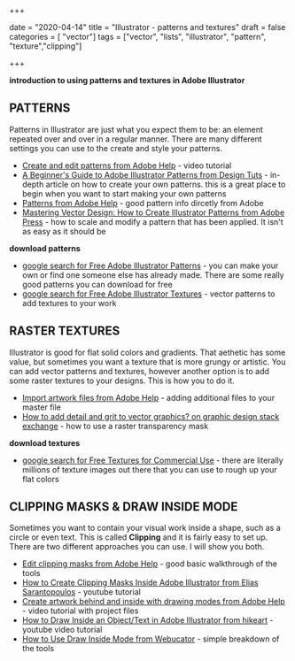 +++

date = "2020-04-14"
title = "Illustrator - patterns and textures"
draft = false
categories = [ "vector"]
tags = ["vector", "lists", "illustrator", "pattern", "texture","clipping"]

+++

**introduction to using patterns and textures in Adobe Illustrator**

<!--more-->


## PATTERNS
Patterns in Illustrator are just what you expect them to be: an element repeated over and over in a regular manner. There are many different settings you can use to the create and style your patterns. 

- [Create and edit patterns from Adobe Help](https://helpx.adobe.com/illustrator/using/create-edit-patterns.html) - video tutorial
- [A Beginner's Guide to Adobe Illustrator Patterns from Design Tuts](https://design.tutsplus.com/articles/a-beginners-guide-to-adobe-illustrator-patterns--cms-33351) - in-depth article on how to create your own patterns. this is a great place to begin when you want to start making your own patterns
- [Patterns from Adobe Help](https://helpx.adobe.com/illustrator/using/patterns.html) - good pattern info dircetly from Adobe
- [Mastering Vector Design: How to Create Illustrator Patterns from Adobe Press](http://www.adobepress.com/articles/article.asp?p=1160237&seqNum=2) - how to scale and modify a pattern that has been applied. It isn't as easy as it should be

**download patterns**
- [google search for Free Adobe Illustrator Patterns](https://www.google.com/search?hl=en&q=free%20adobe%20illustrator%20patterns) - you can make your own or find one someone else has already made. There are some really good patterns you can download for free
- [google search for Free Adobe Illustrator Textures](https://www.google.com/search?hl=en&q=free%20adobe%20illustrator%20patterns) - vector patterns to add textures to your work


## RASTER TEXTURES
Illustrator is good for flat solid colors and gradients. That aethetic has some value, but sometimes you want a texture that is more grungy or artistic. You can add vector patterns and textures, however another option is to add some raster textures to your designs. This is how you to do it. 

- [Import artwork files from Adobe Help](https://helpx.adobe.com/illustrator/using/importing-artwork-files.html) - adding additional files to your master file 
- [How to add detail and grit to vector graphics? on graphic design stack exchange](https://graphicdesign.stackexchange.com/questions/45518/how-to-add-detail-and-grit-to-vector-graphics) - how to use a raster transparency mask

**download textures**
- [google search for Free Textures for Commercial Use](https://www.google.com/search?q=free+textures+for+commercial+use&safe=active&hl=en&source=lnms&sa=X&ved=0ahUKEwi5y8PRgOrkAhXFnuAKHVXaC0AQ_AUIDSgA&biw=1396&bih=697&dpr=1.38) - there are literally millions of texture images out there that you can use to rough up your flat colors


## CLIPPING MASKS & DRAW INSIDE MODE
Sometimes you want to contain your visual work inside a shape, such as a circle or even text. This is called **Clipping** and it is fairly easy to set up. There are two different approaches you can use. I will show you both. 

- [Edit clipping masks from Adobe Help](https://helpx.adobe.com/illustrator/using/clipping-masks.html) - good basic walkthrough of the tools
- [How to Create Clipping Masks Inside Adobe Illustrator from Elias Sarantopoulos](https://youtu.be/ED9aV0vg9QA) - youtube tutorial
- [Create artwork behind and inside with drawing modes from Adobe Help](https://helpx.adobe.com/illustrator/how-to/draw-content-behind-and-inside.html) - video tutorial with project files
- [How to Draw Inside an Object/Text in Adobe Illustrator from hikeart](https://www.youtube.com/watch?v=MCVZYc5RRj8) - youtube video tutorial
- [How to Use Draw Inside Mode from Webucator](https://www.webucator.com/how-to/how-use-draw-inside-mode-adobe-illustrator.cfm) - simple breakdown of the tools
